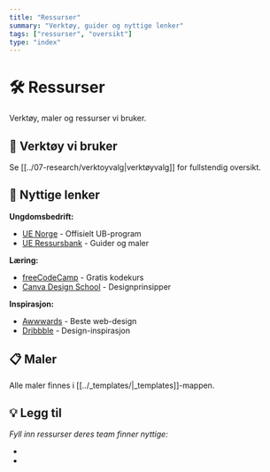 ```yaml
---
title: "Ressurser"
summary: "Verktøy, guider og nyttige lenker"
tags: ["ressurser", "oversikt"]
type: "index"
---
```


# 🛠️ Ressurser

Verktøy, maler og ressurser vi bruker.

## 🔧 Verktøy vi bruker

Se [[../07-research/verktoyvalg|verktøyvalg]] for fullstendig oversikt.

## 🔗 Nyttige lenker

**Ungdomsbedrift:**
- [UE Norge](https://ue.no/) - Offisielt UB-program
- [UE Ressursbank](https://ue.no/ressurser) - Guider og maler

**Læring:**
- [freeCodeCamp](https://www.freecodecamp.org/) - Gratis kodekurs
- [Canva Design School](https://www.canva.com/designschool/) - Designprinsipper

**Inspirasjon:**
- [Awwwards](https://www.awwwards.com/) - Beste web-design
- [Dribbble](https://dribbble.com/) - Design-inspirasjon

## 📋 Maler

Alle maler finnes i [[../_templates/|_templates]]-mappen.

## 💡 Legg til

_Fyll inn ressurser deres team finner nyttige:_

-
-
